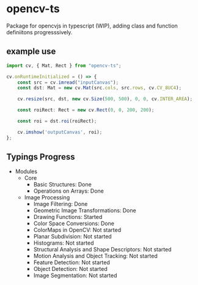 # opencv-ts
Package for opencvjs in typescript (WIP), adding class and function definiitons progresssively.


## example use

```typescript
import cv, { Mat, Rect } from "opencv-ts";

cv.onRuntimeInitialized = () => {
    const src = cv.imread("inputCanvas");
    const dst: Mat = new cv.Mat(src.cols, src.rows, cv.CV_8UC4);

    cv.resize(src, dst, new cv.Size(500, 500), 0, 0, cv.INTER_AREA);

    const roiRect: Rect = new cv.Rect(0, 0, 200, 200);

    const roi = dst.roi(roiRect);

    cv.imshow('outputCanvas', roi);
};

```

## Typings Progress
* Modules
  * Core
    * Basic Structures: Done
    * Operations on Arrays: Done
  * Image Processing
    * Image Filtering: Done
    * Geometric Image Transformations: Done
    * Drawing Functions: Started
    * Color Space Conversions: Done
    * ColorMaps in OpenCV: Not started
    * Planar Subdivision: Not started
    * Histograms: Not started
    * Structural Analysis and Shape Descriptors: Not started
    * Motion Analysis and Object Tracking: Not started
    * Feature Detection: Not started
    * Object Detection: Not started
    * Image Segmentation: Not started
